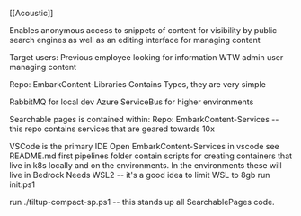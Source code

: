 [[Acoustic]] 



Enables anonymous access to snippets of content for visibility by public search engines as well as an editing interface for managing content

Target users:
Previous employee looking for information
WTW admin user managing content

Repo: EmbarkContent-Libraries
Contains Types, they are very simple

RabbitMQ for local dev
Azure ServiceBus for higher environments

Searchable pages is contained within:
Repo: EmbarkContent-Services -- this repo contains services that are geared towards 10x

VSCode is the primary IDE
Open EmbarkContent-Services in vscode
see README.md first
pipelines folder contain scripts for creating containers that live in k8s locally and on the environments.  In the environments these will live in Bedrock
Needs WSL2 -- it's a good idea to limit WSL to 8gb
run init.ps1

run ./tiltup-compact-sp.ps1 -- this stands up all SearchablePages code.






